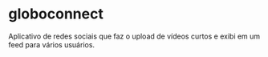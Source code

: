 # globoconnect

Aplicativo de redes sociais que faz o upload de vídeos curtos e exibi em um feed para vários usuários.
